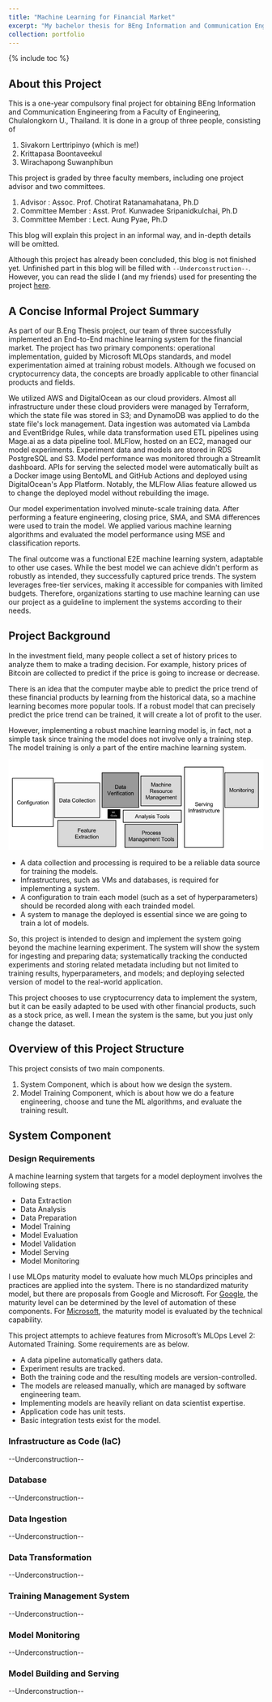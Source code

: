 ```yaml
---
title: "Machine Learning for Financial Market"
excerpt: "My bachelor thesis for BEng Information and Communication Engineering"
collection: portfolio
---
```


{% include toc %}

## About this Project
This is a one-year compulsory final project for obtaining BEng Information and Communication Engineering from a Faculty of Engineering, Chulalongkorn U., Thailand. It is done in a group of three people, consisting of 
1. Sivakorn Lerttripinyo (which is me!)
2. Krittapasa Boontaveekul
3. Wirachapong Suwanphibun

This project is graded by three faculty members, including one project advisor and two committees.
1. Advisor : Assoc. Prof. Chotirat Ratanamahatana, Ph.D
2. Committee Member : Asst. Prof. Kunwadee Sripanidkulchai, Ph.D
3. Committee Member : Lect. Aung Pyae, Ph.D

This blog will explain this project in an informal way, and in-depth details will be omitted. 

Although this project has already been concluded, this blog is not finished yet. Unfinished part in this blog will be filled with `--Underconstruction--`. However, you can read the slide I (and my friends) used for presenting the project [here](/files/slide_Machine_Learning_Bot_for_Financial_Market_final.pdf).

## A Concise Informal Project Summary
As part of our B.Eng Thesis project, our team of three successfully implemented an End-to-End machine learning system for the financial market. The project has two primary components: operational implementation, guided by Microsoft MLOps standards, and model experimentation aimed at training robust models. Although we focused on cryptocurrency data, the concepts are broadly applicable to other financial products and fields.

We utilized AWS and DigitalOcean as our cloud providers. Almost all infrastructure under these cloud providers were managed by Terraform, which the state file was stored in S3; and DynamoDB was applied to do the state file's lock management. Data ingestion was automated via Lambda and EventBridge Rules, while data transformation used ETL pipelines using Mage.ai as a data pipeline tool. MLFlow, hosted on an EC2, managed our model experiments. Experiment data and models are stored in RDS PostgreSQL and S3. Model performance was monitored through a Streamlit dashboard. APIs for serving the selected model were automatically built as a Docker image using BentoML and GitHub Actions and deployed using DigitalOcean's App Platform. Notably, the MLFlow Alias feature allowed us to change the deployed model without rebuilding the image.

Our model experimentation involved minute-scale training data. After performing a feature engineering, closing price, SMA, and SMA differences were used to train the model. We applied various machine learning algorithms and evaluated the model performance using MSE and classification reports.

The final outcome was a functional E2E machine learning system, adaptable to other use cases. While the best model we can achieve didn't perform as robustly as intended, they successfully captured price trends. The system leverages free-tier services, making it accessible for companies with limited budgets. Therefore, organizations starting to use machine learning can use our project as a guideline to implement the systems according to their needs.


## Project Background
In the investment field, many people collect a set of history prices to analyze them to make a trading decision. For example, history prices of Bitcoin are collected to predict if the price is going to increase or decrease.

There is an idea that the computer maybe able to predict the price trend of these financial products by learning from the historical data, so a machine learning becomes more popular tools. If a robust model that can precisely predict the price trend can be trained, it will create a lot of profit to the user. 

However, implementing a robust machine learning model is, in fact, not a simple task since training the model does not involve only a training step. The model training is only a part of the entire machine learning system.

![mlsyscomponent](/images/senior_proj/ml-comp.png)

- A data collection and processing is required to be a reliable data source for training the models.
- Infrastructures, such as VMs and databases, is required for implementing a system.
- A configuration to train each model (such as a set of hyperparameters) should be recorded along with each trainded model.
- A system to manage the deployed is essential since we are going to train a lot of models.

So, this project is intended to design and implement the system going beyond the machine learning experiment. The system will show the system for ingesting and preparing data; systematically tracking the conducted experiments and storing related metadata including but not limited to training results, hyperparameters, and models; and deploying selected version of model to the real-world application.

This project chooses to use cryptocurrency data to implement the system, but it can be easily adapted to be used with other financial products, such as a stock price, as well. I mean the system is the same, but you just only change the dataset.

## Overview of this Project Structure
This project consists of two main components.
1. System Component, which is about how we design the system.
2. Model Training Component, which is about how we do a feature engineering, choose and tune the ML algorithms, and evaluate the training result.

## System Component

### Design Requirements
A machine learning system that targets for a model deployment involves the following steps.
- Data Extraction
- Data Analysis
- Data Preparation
- Model Training
- Model Evaluation
- Model Validation
- Model Serving
- Model Monitoring

I use MLOps maturity model to evaluate how much MLOps principles and practices are applied into the system. There is no standardized maturity model, but there are proposals from Google and Microsoft. For [Google](https://cloud.google.com/architecture/mlops-continuous-delivery-and-automation-pipelines-in-machine-learning), the maturity level can be determined by the level of automation of these components. For [Microsoft](https://learn.microsoft.com/en-us/azure/architecture/ai-ml/guide/mlops-maturity-model), the maturity model is evaluated by the technical capability.

This project attempts to achieve features from Microsoft’s MLOps Level 2: Automated Training. Some requirements are as below.

- A data pipeline automatically gathers data.
- Experiment results are tracked.
- Both the training code and the resulting models are version-controlled.
- The models are released manually, which are managed by software engineering team.
- Implementing models are heavily reliant on data scientist expertise.
- Application code has unit tests.
- Basic integration tests exist for the model.

### Infrastructure as Code (IaC)
--Underconstruction--
### Database
--Underconstruction--
### Data Ingestion
--Underconstruction--
### Data Transformation
--Underconstruction--
### Training Management System
--Underconstruction--
### Model Monitoring
--Underconstruction--
### Model Building and Serving
--Underconstruction--